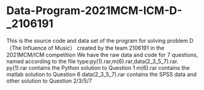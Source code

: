 # Data-Program-2021MCM-ICM-D-_2106191
This is the source code and data set of the program for solving problem D（The Influence of Music） created by the team 2106191 in the 2021MCM/ICM competition
We have the raw data and code for 7 questions, named according to the file type:py(1).rar,m(6).rar,data(2_3_5_7).rar.
py(1).rar contains the Python solution to Question 1
m(6).rar contains the matlab solution to Question 6
data(2_3_5_7).rar contains the SPSS data and other solution to Question 2/3/5/7
